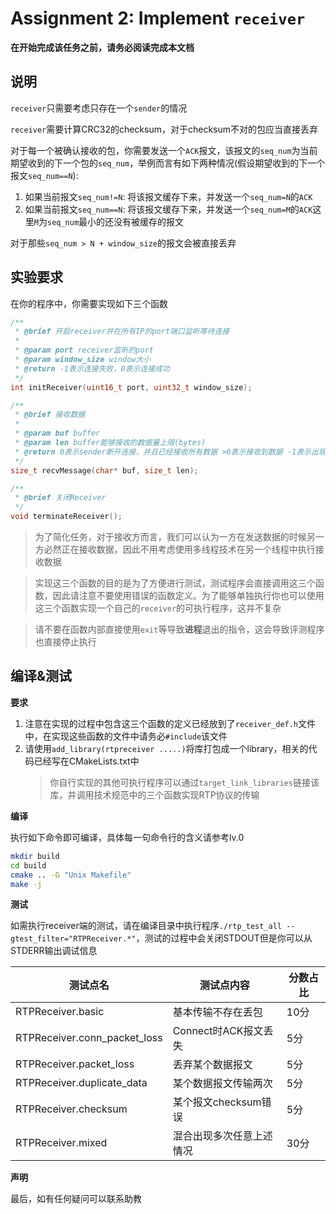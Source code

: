 # Assignment 2: Implement `receiver`

**在开始完成该任务之前，请务必阅读完成本文档**

## 说明

`receiver`只需要考虑只存在一个`sender`的情况

`receiver`需要计算CRC32的checksum，对于checksum不对的包应当直接丢弃

对于每一个被确认接收的包，你需要发送一个`ACK`报文，该报文的`seq_num`为当前期望收到的下一个包的`seq_num`，举例而言有如下两种情况(假设期望收到的下一个报文`seq_num==N`):

1. 如果当前报文`seq_num!=N`: 将该报文缓存下来，并发送一个`seq_num=N`的`ACK`
2. 如果当前报文`seq_num==N`: 将该报文缓存下来，并发送一个`seq_num=M`的`ACK`这里`M`为`seq_num`最小的还没有被缓存的报文

对于那些`seq_num > N + window_size`的报文会被直接丢弃

## 实验要求

在你的程序中，你需要实现如下三个函数

``` cpp
/**
 * @brief 开启receiver并在所有IP的port端口监听等待连接
 * 
 * @param port receiver监听的port
 * @param window_size window大小
 * @return -1表示连接失败，0表示连接成功
 */
int initReceiver(uint16_t port, uint32_t window_size);

/**
 * @brief 接收数据
 * 
 * @param buf buffer
 * @param len buffer能够接收的数据量上限(bytes)
 * @return 0表示sender断开连接，并且已经接收所有数据 >0表示接收到数据 -1表示出现其他错误
 */
size_t recvMessage(char* buf, size_t len);

/**
 * @brief 关闭Receiver
 */
void terminateReceiver();
```

> 为了简化任务，对于接收方而言，我们可以认为一方在发送数据的时候另一方必然正在接收数据，因此不用考虑使用多线程技术在另一个线程中执行接收数据

> 实现这三个函数的目的是为了方便进行测试，测试程序会直接调用这三个函数，因此请注意不要使用错误的函数定义。为了能够单独执行你也可以使用这三个函数实现一个自己的`receiver`的可执行程序，这并不复杂

> 请不要在函数内部直接使用`exit`等导致**进程**退出的指令，这会导致评测程序也直接停止执行

## 编译&测试

**要求**

1. 注意在实现的过程中包含这三个函数的定义已经放到了`receiver_def.h`文件中，在实现这些函数的文件中请务必`#include`该文件
2. 请使用`add_library(rtpreceiver .....)`将库打包成一个library，相关的代码已经写在CMakeLists.txt中
    > 你自行实现的其他可执行程序可以通过`target_link_libraries`链接该库，并调用技术规范中的三个函数实现RTP协议的传输

**编译**

执行如下命令即可编译，具体每一句命令行的含义请参考lv.0

``` bash
mkdir build
cd build
cmake .. -G "Unix Makefile"
make -j
```

**测试**

如需执行receiver端的测试，请在编译目录中执行程序`./rtp_test_all --gtest_filter="RTPReceiver.*"`，测试的过程中会关闭STDOUT但是你可以从STDERR输出调试信息

|测试点名|测试点内容|分数占比|
|---|---|---|
|RTPReceiver.basic|基本传输不存在丢包|10分|
|RTPReceiver.conn_packet_loss|Connect时ACK报文丢失|5分|
|RTPReceiver.packet_loss|丢弃某个数据报文|5分|
|RTPReceiver.duplicate_data|某个数据报文传输两次|5分|
|RTPReceiver.checksum|某个报文checksum错误|5分|
|RTPReceiver.mixed|混合出现多次任意上述情况|30分|

**声明**

最后，如有任何疑问可以联系助教
